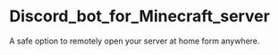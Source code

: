 # Discord_bot_for_Minecraft_server
A safe option to remotely open your server at home form anywhere.
